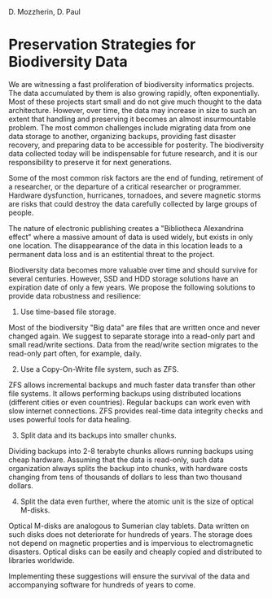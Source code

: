 D. Mozzherin, D. Paul

# Preservation Strategies for Biodiversity Data

We are witnessing a fast proliferation of biodiversity informatics projects.
The data accumulated by them is also growing rapidly, often exponentially.
Most of these projects start small and do not give much thought to the data architecture.
However, over time, the data may increase in size to such an extent that handling and preserving it becomes an almost insurmountable problem.
The most common challenges include migrating data from one data storage to another, organizing backups, providing fast disaster recovery, and preparing data to be accessible for posterity.
The biodiversity data collected today will be indispensable for future research, and it is our responsibility to preserve it for next generations.

Some of the most common risk factors are the end of funding, retirement of a researcher, or the departure of a critical researcher or programmer.
Hardware dysfunction, hurricanes, tornadoes, and severe magnetic storms are risks that could destroy the data carefully collected by large groups of people.

The nature of electronic publishing creates a "Bibliotheca Alexandrina effect" where a massive amount of data is used widely, but exists in only one location.
The disappearance of the data in this location leads to a permanent data loss and is an estitential threat to the project.

Biodiversity data becomes more valuable over time and should survive for several centuries.
However, SSD and HDD storage solutions have an expiration date of only a few years.
We propose the following solutions to provide data robustness and resilience:

1. Use time-based file storage.

Most of the biodiversity "Big data" are files that are written once and never changed again.
We suggest to separate storage into a read-only part and small read/write sections.
Data from the read/write section migrates to the read-only part often, for example, daily.

2. Use a Copy-On-Write file system, such as ZFS.

ZFS allows incremental backups and much faster data transfer than other file systems.
It allows performing backups using distributed locations (different cities or even countries).
Regular backups can work even with slow internet connections.
ZFS provides real-time data integrity checks and uses powerful tools for data healing.

3. Split data and its backups into smaller chunks.

Dividing backups into 2-8 terabyte chunks allows running backups using cheap hardware.
Assuming that the data is read-only, such data organization always splits the backup into chunks, with hardware costs changing from tens of thousands of dollars to less than two thousand dollars.

4. Split the data even further, where the atomic unit is the size of optical M-disks.

Optical M-disks are analogous to Sumerian clay tablets.
Data written on such disks does not deteriorate for hundreds of years.
The storage does not depend on magnetic properties and is impervious to electromagnetic disasters.
Optical disks can be easily and cheaply copied and distributed to libraries worldwide.

Implementing these suggestions will ensure the survival of the data and accompanying software for hundreds of years to come.

